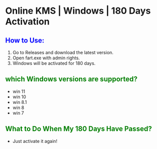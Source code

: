 # Online KMS | Windows | 180 Days Activation 

## <span style="color:blue">How to Use:</span>
1. Go to Releases and download the latest version.
2. Open fart.exe with admin rights.
3. Windows will be activated for 180 days.

## <span style="color:green">which Windows versions are supported?</span>
- win 11
- win 10
- win 8.1
- win 8
- win 7
  
## <span style="color:green">What to Do When My 180 Days Have Passed?</span>
- Just activate it again!

